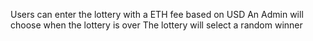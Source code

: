 Users can enter the lottery with a ETH fee based on USD
An Admin will choose when the lottery is over
The lottery will select a random winner
